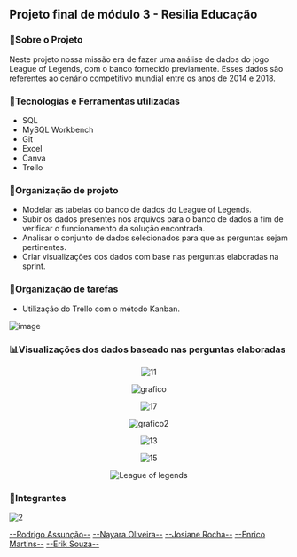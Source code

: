 <h2>Projeto final de módulo 3 - Resilia Educação</h2>


<h3>💬Sobre o Projeto</h3>

Neste projeto nossa missão era de fazer uma análise de dados do jogo League of Legends, com o banco fornecido previamente.
Esses dados são referentes ao cenário competitivo mundial entre os anos de 2014 e 2018.

<h3>🚀Tecnologias e Ferramentas utilizadas</h3>

<ul>
    <li>SQL</li>
    <li>MySQL Workbench</li>
    <li>Git</li>
    <li>Excel</li>
    <li>Canva</li>
    <li>Trello</li>
</ul>

<h3>📅Organização de projeto</h3>

<ul>
    <li>Modelar as tabelas do banco de dados do League of Legends.</li>
    <li>Subir os dados presentes nos arquivos para o banco de dados a fim de verificar o funcionamento da solução encontrada.</li>
    <li>Analisar o conjunto de dados selecionados para que as perguntas sejam pertinentes.</li>
    <li>Criar visualizações dos dados com base nas perguntas elaboradas na sprint.</li>
</ul>

<h3>📅Organização de tarefas</h3>
<ul>
    <li>Utilização do Trello com o método Kanban.</li>
</ul>

![image](https://user-images.githubusercontent.com/102622514/176542815-0a742938-70ad-4051-8576-d21c6a454561.png)


<h3>📊Visualizações dos dados baseado nas perguntas elaboradas</h3>

<div align="center">

![11](https://user-images.githubusercontent.com/102622514/176545984-75f2a97e-df83-4705-bf07-698ed6d17782.png)

![grafico](https://user-images.githubusercontent.com/102702258/176973295-2950c03d-7a7b-43b9-97d3-49337fd5a49d.png)

![17](https://user-images.githubusercontent.com/102622514/176546020-e93f52da-8a4b-42ab-a75a-76de915c9aab.png)

![grafico2](https://user-images.githubusercontent.com/102702258/176973509-7e53c93d-948b-4bf0-a584-c42d111ceea0.png)

![13](https://user-images.githubusercontent.com/102622514/176546038-de7976fd-add1-4c9d-a2f8-71430b484150.png)

![15](https://user-images.githubusercontent.com/102622514/176546047-dd845bea-c8e9-4ff6-91d5-92fc31ed2f8a.png)

![League of legends](https://user-images.githubusercontent.com/102622514/176584377-9cbee162-6b7b-482b-8325-7a42a892561f.png)



</div>

<h3>🌈Integrantes</h3>
<div>

![2](https://user-images.githubusercontent.com/102622514/176544430-49075472-f06c-4aeb-81d6-6f6959813471.png)

[--Rodrigo Assunção--](https://www.linkedin.com/in/rodrigo-assun/) [--Nayara Oliveira--](https://www.linkedin.com/in/nayara-marques-65884bb2/) [--Josiane Rocha--](https://www.linkedin.com/in/josiane-r-s-lima-santos-10202971/) [--Enrico Martins--](https://www.linkedin.com/in/enricomartins018/) [--Erik Souza--](https://www.linkedin.com/in/erik-souza-69b603237/)
</div>



